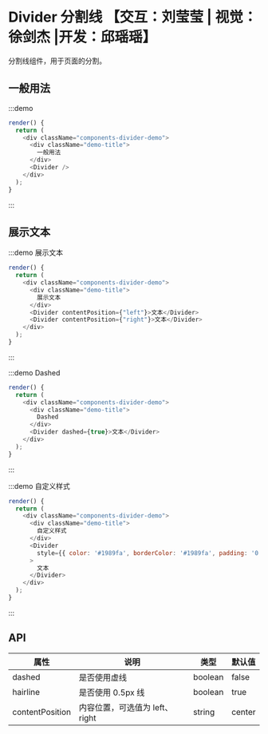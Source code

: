 # Divider 分割线 【交互：刘莹莹 | 视觉：徐剑杰 |开发：邱瑶瑶】


分割线组件，用于页面的分割。
## 一般用法

:::demo

```js
render() {
  return (
    <div className="components-divider-demo">
      <div className="demo-title">
        一般用法
      </div>
      <Divider />
    </div>  
  );
}
```
:::

## 展示文本
:::demo 展示文本

```js
render() {
  return (
    <div className="components-divider-demo">
      <div className="demo-title">
        展示文本
      </div>
      <Divider contentPosition={"left"}>文本</Divider>
      <Divider contentPosition={"right"}>文本</Divider>
    </div> 
  );
}
```
:::

:::demo Dashed

```js
render() {
  return (
    <div className="components-divider-demo">
      <div className="demo-title">
        Dashed
      </div>
      <Divider dashed={true}>文本</Divider>
    </div> 
  );
}
```
:::

:::demo 自定义样式

```js
render() {
  return (
    <div className="components-divider-demo">
      <div className="demo-title">
        自定义样式
      </div>
      <Divider
        style={{ color: '#1989fa', borderColor: '#1989fa', padding: '0 16px' }}
      >
        文本
      </Divider>
    </div> 
  );
}
```
:::

## API

| 属性            | 说明                           | 类型    | 默认值 |
| --------------- | ------------------------------ | ------- | ------ |
| dashed          | 是否使用虚线                   | boolean | false  |
| hairline        | 是否使用 0.5px 线              | boolean | true   |
| contentPosition | 内容位置，可选值为 left、right | string  | center |
